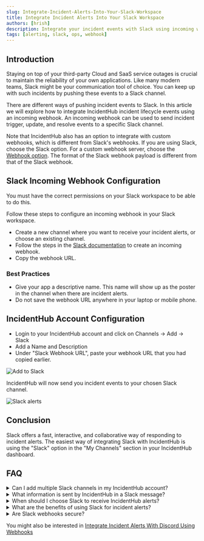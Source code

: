 ```yaml
---
slug: Integrate-Incident-Alerts-Into-Your-Slack-Workspace
title: Integrate Incident Alerts Into Your Slack Workspace
authors: [hrish]
description: Integrate your incident events with Slack using incoming webhooks. Receive IncidentHub alerts directly in your Slack channel.
tags: [alerting, slack, ops, webhook]
---
```


<head>
<meta property="og:image" data-rh="true" content="https://storage.googleapis.com/ihub-static-storage/blog/slack.jpg" />
<meta name="twitter:image" data-rh="true" content="https://storage.googleapis.com/ihub-static-storage/blog/slack.jpg" />
</head>

## Introduction

Staying on top of your third-party Cloud and SaaS service outages is crucial to maintain the reliability of your own applications.
Like many modern teams, Slack might be your communication tool of choice. You can keep up with such incidents by pushing these events to a Slack channel.

There are different ways of pushing incident events to Slack. In this article we will explore how to integrate IncidentHub incident lifecycle
events using an incoming webhook. An incoming webhook can be used to send incident trigger, update, and resolve events to a specific Slack channel.

Note that IncidentHub also has an option to integrate with custom webhooks, which is different from Slack's webhooks. If you are using
Slack, choose the Slack option. For a custom webhook server, choose the
[Webhook option](https://docs.incidenthub.cloud/welcome-to-the-incidenthub-documentation/channels/webhook-integration). The format of the Slack webhook
payload is different from that of the Slack webhook.

## Slack Incoming Webhook Configuration

You must have the correct permissions on your Slack workspace to be able to do this.

Follow these steps to configure an incoming webhook in your Slack workspace.
<!-- truncate -->
- Create a new channel where you want to receive your incident alerts, or choose an existing channel.
- Follow the steps in the [Slack documentation](https://api.slack.com/messaging/webhooks) to create an incoming webhook.
- Copy the webhook URL. 

### Best Practices

- Give your app a descriptive name. This name will show up as the poster in the channel when there are incident alerts.
- Do not save the webhook URL anywhere in your laptop or mobile phone.

## IncidentHub Account Configuration

- Login to your IncidentHub account and click on Channels -> Add -> Slack
- Add a Name and Description
- Under "Slack Webhook URL", paste your webhook URL that you had copied earlier.

![Add to Slack](/img/add-to-slack.png)

IncidentHub will now send you incident events to your chosen Slack channel.

![Slack alerts](/img/slack-alerts.png)

## Conclusion

Slack offers a fast, interactive, and collaborative way of responding to incident alerts. The easiest way of integrating Slack with IncidentHub is
using the "Slack" option in the "My Channels" section in your IncidentHub dashboard.

## FAQ

<details>
<summary>Can I add multiple Slack channels in my IncidentHub account?</summary>
<p>
Yes. You can add multiple Slack channels to your IncidentHub account. The number of channels is only limited by your subscription plan.
</p>
</details>
<details>
<summary>What information is sent by IncidentHub in a Slack message?</summary>
<p>
IncidentHub sends all the key details of the incident - the title, and the last updated date and time of the incident. The title is also linked to 
the incident itself. It also includes a link to the service's status page.
</p>
</details>
<details>
<summary>When should I choose Slack to receive IncidentHub alerts?</summary>
<p>
You can choose Slack to receive alerts if it's the primary means of communication with your team. 
</p>
</details>
<details>
<summary>What are the benefits of using Slack for incident alerts?</summary>
<p>
Slack is a popular means of communication between team members. It offers real-time notifications, whether you are on a desktop or a mobile phone.
You can directly forward incident event messages to other team members and create threads and tag people. These features enable quicker response times and
better team co-ordination compared to other channels like email.
</p>
</details>
<details>
<summary>Are Slack webhooks secure?</summary>
<p>
Slack webhooks have a secret token embedded in the webhook URL. IncidentHub stores this URL in an encrypted form so it is not accessible to anyone. 
However, you should ensure that you do not copy or store the webhook URL anywhere in your laptop or mobile phone in the process of configuring the webhook.
</p>
</details>

You might also be interested in [Integrate Incident Alerts With Discord Using Webhooks](/Integrate-Incident-Alerts-With-Discord-Using-Webhooks)